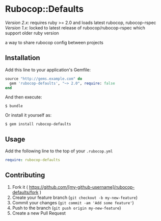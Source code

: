 # Rubocop::Defaults

*Version 2.x*: requires ruby >= 2.0 and loads latest rubocop, rubocop-rspec
*Version 1.x*: locked to latest release of rubocop/rubocop-rspec which support older ruby version

a way to share rubocop config between projects

## Installation

Add this line to your application's Gemfile:

```ruby
source "http://gems.example.com" do
  gem 'rubocop-defaults', "~> 2.0", require: false
end
```

And then execute:

    $ bundle

Or install it yourself as:

    $ gem install rubocop-defaults

## Usage

Add the following line to the top of your `.rubocop.yml`

``` yml
require: rubocop-defaults
```

## Contributing

1. Fork it ( https://github.com/[my-github-username]/rubocop-defaults/fork )
2. Create your feature branch (`git checkout -b my-new-feature`)
3. Commit your changes (`git commit -am 'Add some feature'`)
4. Push to the branch (`git push origin my-new-feature`)
5. Create a new Pull Request
